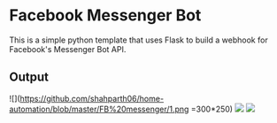 # Facebook Messenger Bot #

This is a simple python template that uses Flask to build a webhook for Facebook's Messenger Bot API.

## Output ##

![](https://github.com/shahparth06/home-automation/blob/master/FB%20messenger/1.png =300*250)
![](https://github.com/shahparth06/home-automation/blob/master/FB%20messenger/2.png)
![](https://github.com/shahparth06/home-automation/blob/master/FB%20messenger/3.png)
